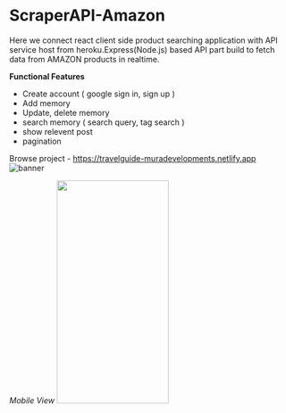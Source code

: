 # ScraperAPI-Amazon

Here we connect react client side product searching application with API service host from heroku.Express(Node.js) based API part build to fetch data from AMAZON products in realtime.

**Functional Features**
* Create account ( google sign in, sign up )
* Add memory
* Update, delete memory
* search memory ( search query, tag search )
* show relevent post
* pagination

Browse project - https://travelguide-muradevelopments.netlify.app
![banner](https://i.im.ge/2021/08/08/07iZy.png)

_Mobile View_
<img src="https://i.im.ge/2021/08/08/075XS.png" width="200" height="400" />
